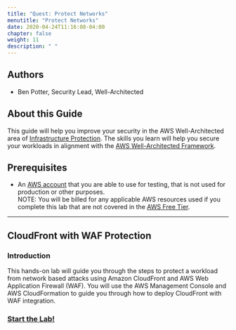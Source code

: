 ```yaml
---
title: "Quest: Protect Networks"
menutitle: "Protect Networks"
date: 2020-04-24T11:16:08-04:00
chapter: false
weight: 11
description: " "
---
```

## Authors

- Ben Potter, Security Lead, Well-Architected

## About this Guide

This guide will help you improve your security in the AWS Well-Architected area of [Infrastructure Protection](https://wa.aws.amazon.com/wat.pillar.security.en.html#sec.infraprot). The skills you learn will help you secure your workloads in alignment with the [AWS Well-Architected Framework](https://aws.amazon.com/architecture/well-architected/).

## Prerequisites

* An [AWS account](https://portal.aws.amazon.com/gp/aws/developer/registration/index.html) that you are able to use for testing, that is not used for production or other purposes.  
NOTE: You will be billed for any applicable AWS resources used if you complete this lab that are not covered in the [AWS Free Tier](https://aws.amazon.com/free/).

***

## CloudFront with WAF Protection

### Introduction

This hands-on lab will guide you through the steps to protect a workload from network based attacks using Amazon CloudFront and AWS Web Application Firewall (WAF). You will use the AWS Management Console and AWS CloudFormation to guide you through how to deploy CloudFront with WAF integration.

### [Start the Lab!](/security/200_labs/200_cloudfront_with_waf_protection/)
